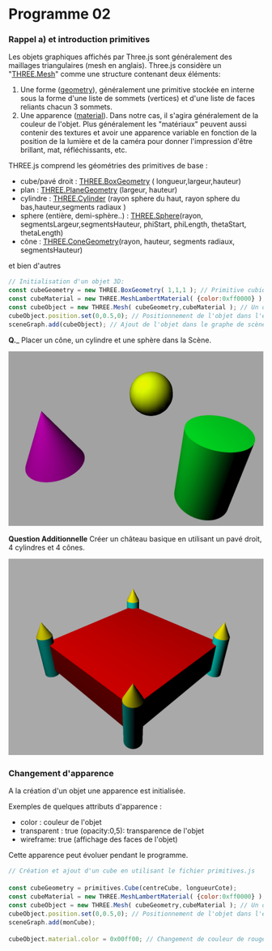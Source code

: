 # Programme 02


### Rappel a) et introduction primitives
Les objets graphiques affichés par Three.js sont généralement des maillages triangulaires (mesh en anglais). Three.js considère un "[THREE.Mesh](https://threejs.org/docs/#api/objects/Mesh)" comme une structure contenant deux éléments:
  1. Une forme ([geometry](https://threejs.org/docs/#api/core/Geometry)), généralement une primitive stockée en interne sous la forme d'une liste de sommets (vertices) et d'une liste de faces reliants chacun 3 sommets.
  1. Une apparence ([material](https://threejs.org/docs/#api/materials/Material)). Dans notre cas, il s'agira généralement de la couleur de l'objet. Plus généralement les "matériaux" peuvent aussi contenir des textures et avoir une apparence variable en fonction de la position de la lumière et de la caméra pour donner l'impression d'être brillant, mat, réfléchissants, etc.

THREE.js comprend les géométries des primitives de base :
* cube/pavé droit : [THREE.BoxGeometry](https://threejs.org/docs/#api/en/geometries/BoxGeometry) ( longueur,largeur,hauteur)
* plan : [THREE.PlaneGeometry](https://threejs.org/docs/#api/en/geometries/PlaneGeometry) (largeur, hauteur)
* cylindre : [THREE.Cylinder](https://threejs.org/docs/#api/en/geometries/CylinderGeometry) (rayon sphere du haut, rayon sphere du bas,hauteur,segments radiaux )
* sphere (entière, demi-sphère..) : [THREE.Sphere](https://threejs.org/docs/#api/en/geometries/SphereGeometry)(rayon, segmentsLargeur,segmentsHauteur, phiStart, phiLength, thetaStart, thetaLength)
* cône : [THREE.ConeGeometry](https://threejs.org/docs/#api/en/geometries/ConeGeometry)(rayon, hauteur, segments radiaux, segmentsHauteur)

et bien d'autres

```JavaScript
// Initialisation d'un objet 3D:
const cubeGeometry = new THREE.BoxGeometry( 1,1,1 ); // Primitive cubique de taille 1x1x1 centrée en (0,0,0)
const cubeMaterial = new THREE.MeshLambertMaterial( {color:0xff0000} ); // Couleur rouge
const cubeObject = new THREE.Mesh( cubeGeometry,cubeMaterial ); // Un objet 3D affichable contient une géométrie, et un matériau (~couleur dans ce cas)
cubeObject.position.set(0,0.5,0); // Positionnement de l'objet dans l'espace (par défaut en (0,0,0) ).
sceneGraph.add(cubeObject); // Ajout de l'objet dans le graphe de scène.

```
__Q.___ Placer un cône, un cylindre et une sphère dans la Scène.

![Résultat visuel](pictures/resultat.png)


__Question Additionnelle__ Créer un château basique en utilisant un pavé droit, 4 cylindres et 4 cônes.

![Résultat visuel](pictures/resultatChateau.png)

### Changement d'apparence
A la création d'un objet une apparence est initialisée.

 Exemples de quelques attributs d'apparence :
* color : couleur de l'objet
* transparent : true (opacity:0,5): transparence de l'objet
* wireframe: true (affichage des faces de l'objet)

Cette apparence peut évoluer pendant le programme.

```JavaScript
// Création et ajout d'un cube en utilisant le fichier primitives.js

const cubeGeometry = primitives.Cube(centreCube, longueurCote);
const cubeMaterial = new THREE.MeshLambertMaterial( {color:0xff0000} );
const cubeObject = new THREE.Mesh( cubeGeometry,cubeMaterial ); // Un objet 3D affichable contient une géométrie, et un matériau (~couleur dans ce cas)
cubeObject.position.set(0,0.5,0); // Positionnement de l'objet dans l'espace (par défaut en (0,0,0) ).
sceneGraph.add(monCube);

cubeObject.material.color = 0x00ff00; // Changement de couleur de rouge à vert

```
